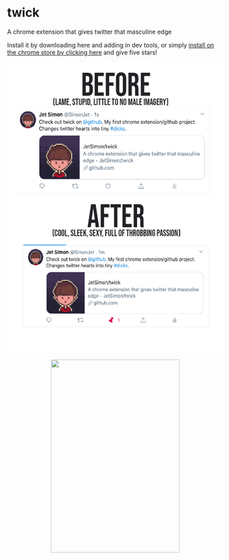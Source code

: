 # twick
 A chrome extension that gives twitter that masculine edge

Install it by downloading here and adding in dev tools, or simply [install on the chrome store by clicking here](https://chrome.google.com/webstore/detail/twick/loacamonjlmdcellifkbfpdbimbadjmd) and give five stars!

<p align="center">
  <img width="540" height="675" src="promopic.png">
</p>

<p align="center">
  <img width="300" height="449" src="demo.gif">
</p>
